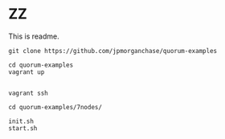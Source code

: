 # ZZ
This is readme.

```
git clone https://github.com/jpmorganchase/quorum-examples

cd quorum-examples
vagrant up


vagrant ssh

cd quorum-examples/7nodes/

init.sh
start.sh

```
